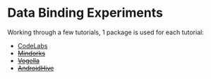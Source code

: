 # Data Binding Experiments

Working through a few tutorials, 1 package is used for each tutorial:

* [CodeLabs](https://codelabs.developers.google.com/codelabs/android-databinding/)
* ~~[Mindorks](https://medium.com/mindorks/learn-android-data-binding-the-easy-way-3f92dd44e5d6)~~
* ~~[Vogella](https://www.vogella.com/tutorials/AndroidDatabinding/article.html)~~
* ~~[AndroidHive](https://www.androidhive.info/android-working-with-databinding/)~~
